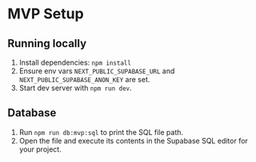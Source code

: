 # MVP Setup

## Running locally

1. Install dependencies: `npm install`
2. Ensure env vars `NEXT_PUBLIC_SUPABASE_URL` and `NEXT_PUBLIC_SUPABASE_ANON_KEY` are set.
3. Start dev server with `npm run dev`.

## Database

1. Run `npm run db:mvp:sql` to print the SQL file path.
2. Open the file and execute its contents in the Supabase SQL editor for your project.
